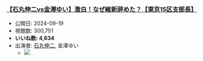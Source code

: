 ### [【石丸伸二vs金澤ゆい】激白！なぜ維新辞めた？【東京15区支部長】](https://www.youtube.com/watch?v=znrmkzhyJg4)
-   公開日: 2024-09-19
-   視聴数: 300,751
-   **いいね数: 4,634**
-   出演者: [石丸伸二](/rehacq_fan/people/石丸伸二 "wikilink"), 金澤ゆい
    - [![](https://img.youtube.com/vi/znrmkzhyJg4/hqdefault.jpg)](https://www.youtube.com/watch?v=znrmkzhyJg4)
